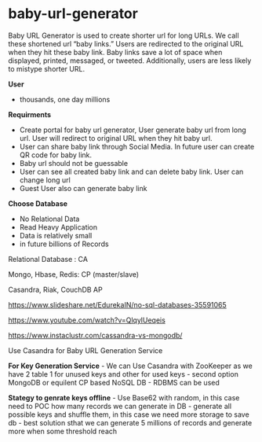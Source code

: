 # baby-url-generator
Baby URL Generator is used to create shorter url for long URLs. We call these shortened url “baby links.” Users are redirected to the original URL when they hit these baby link. Baby links save a lot of space when displayed, printed, messaged, or tweeted. Additionally, users are less likely to mistype shorter URL.

**User**
  - thousands, one day millions
 
**Requirments**
  - Create portal for baby url generator, User generate baby url from long url. User will redirect to original URL when they hit baby url.
  - User can share baby link through Social Media. In future user can create QR code for baby link. 
  - Baby url should not be guessable
  - User can see all created baby link and can delete baby link. User can change long url
  - Guest User also can generate baby link   

**Choose Database**
  - No Relational Data
  - Read Heavy Application
  - Data is relatively small 
  - in future billions of Records
  
   Relational Database : CA
   
   Mongo, Hbase, Redis: CP (master/slave)
   
   Casandra, Riak, CouchDB AP
   
   https://www.slideshare.net/EdurekaIN/no-sql-databases-35591065
   
   https://www.youtube.com/watch?v=QlqylUeqeis
   
   https://www.instaclustr.com/cassandra-vs-mongodb/

   Use Casandra for Baby URL Generation Service 
   
  **For Key Generation Service**
    - We can Use Casandra with ZooKeeper as we have 2 table 1 for unused keys and other for used keys
    - second option MongoDB or equilent CP based NoSQL DB
    - RDBMS can be used
    
  **Stategy to genrate keys offline**
    - Use Base62 with random, in this case need to POC how many records we can generate in DB
    - generate all possible keys and shuffle them, in this case we need more storage to save db
    - best solution sthat we can generate 5 millions of records and generate more when some threshold reach
